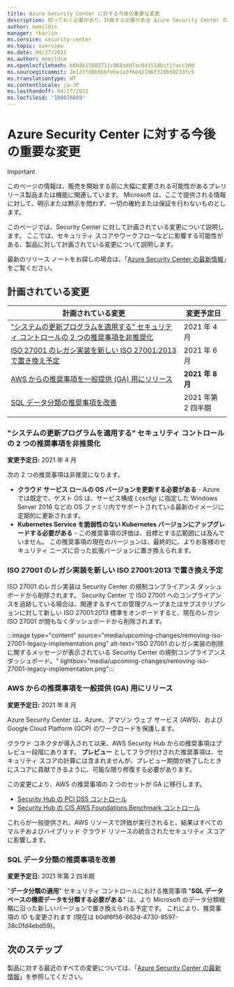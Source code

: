 ```yaml
---
title: Azure Security Center に対する今後の重要な変更
description: 知っておく必要があり、計画する必要がある Azure Security Center の今後の変更
author: memildin
manager: rkarlin
ms.service: security-center
ms.topic: overview
ms.date: 04/27/2021
ms.author: memildin
ms.openlocfilehash: b8b8b15083711c868add7ac041514bcf1facc30d
ms.sourcegitcommit: 2e123f00b9bbfebe1a3f6e42196f328b50233fc5
ms.translationtype: HT
ms.contentlocale: ja-JP
ms.lasthandoff: 04/27/2021
ms.locfileid: "108076889"
---
```

# <a name="important-upcoming-changes-to-azure-security-center"></a>Azure Security Center に対する今後の重要な変更

> [!IMPORTANT]
> このページの情報は、販売を開始する前に大幅に変更される可能性があるプレリリース製品または機能に関連しています。 Microsoft は、ここで提供される情報に対して、明示または黙示を問わず、一切の確約または保証を行わないものとします。

このページでは、Security Center に対して計画されている変更について説明します。 ここでは、セキュリティ スコアやワークフローなどに影響する可能性がある、製品に対して計画されている変更について説明します。

最新のリリース ノートをお探しの場合は、「[Azure Security Center の最新情報](release-notes.md)」をご覧ください。


## <a name="planned-changes"></a>計画されている変更

| 計画されている変更                                                                                                                                                        | 変更予定日 |
|-----------------------------------------------------------------------------------------------------------------------------------------------------------------------|---------------------------|
| ["システムの更新プログラムを適用する" セキュリティ コントロールの 2 つの推奨事項を非推奨化](#two-recommendations-from-apply-system-updates-security-control-being-deprecated) | 2021 年 4 月                |
| [ISO 27001 のレガシ実装を新しい ISO 27001:2013 で置き換え予定](#legacy-implementation-of-iso-27001-is-being-replaced-with-new-iso-270012013)          | 2021 年 6 月                 |
| [AWS からの推奨事項を一般提供 (GA) 用にリリース](#recommendations-from-aws-will-be-released-for-general-availability-ga)                     | **2021 年 8 月**           |
| [SQL データ分類の推奨事項を改善](#enhancements-to-sql-data-classification-recommendation)                                                     | 2021 年第 2 四半期                   |
|                                                                                                                                                                       |                           |


### <a name="two-recommendations-from-apply-system-updates-security-control-being-deprecated"></a>"システムの更新プログラムを適用する" セキュリティ コントロールの 2 つの推奨事項を非推奨化

**変更予定日:** 2021 年 4 月

次の 2 つの推奨事項は非推奨になります。

- **クラウド サービス ロールの OS バージョンを更新する必要がある** - Azure では既定で、ゲスト OS は、サービス構成 (.cscfg) に指定した Windows Server 2016 などの OS ファミリ内でサポートされている最新のイメージに定期的に更新されます。
- **Kubernetes Service を脆弱性のない Kubernetes バージョンにアップグレードする必要がある** - この推奨事項の評価は、目標とする広範囲には及んでいません。 この推奨事項の現在のバージョンは、最終的に、よりお客様のセキュリティ ニーズに合った拡張バージョンに置き換えられます。


### <a name="legacy-implementation-of-iso-27001-is-being-replaced-with-new-iso-270012013"></a>ISO 27001 のレガシ実装を新しい ISO 27001:2013 で置き換え予定

ISO 27001 のレガシ実装は Security Center の規制コンプライアンス ダッシュボードから削除されます。 Security Center で ISO 27001 へのコンプライアンスを追跡している場合は、関連するすべての管理グループまたはサブスクリプションに対して新しい ISO 27001:2013 標準をオンボードすると、現在のレガシ ISO 27001 が間もなくダッシュボードから削除されます。

:::image type="content" source="media/upcoming-changes/removing-iso-27001-legacy-implementation.png" alt-text="ISO 27001 のレガシ実装の削除に関するメッセージが表示されている Security Center の規制コンプライアンス ダッシュボード。" lightbox="media/upcoming-changes/removing-iso-27001-legacy-implementation.png":::

### <a name="recommendations-from-aws-will-be-released-for-general-availability-ga"></a>AWS からの推奨事項を一般提供 (GA) 用にリリース

**変更予定日:** 2021 年 8 月

Azure Security Center は、Azure、アマゾン ウェブ サービス (AWS)、および Google Cloud Platform (GCP) のワークロードを保護します。

クラウド コネクタが導入されて以来、AWS Security Hub からの推奨事項はプレビュー段階にあります。 **プレビュー** としてフラグ付けされた推奨事項は、セキュリティ スコアの計算には含まれませんが、プレビュー期間が終了したときにスコアに貢献できるように、可能な限り修復する必要があります。

この変更により、AWS の推奨事項の 2 つのセットが GA に移行します。

- [Security Hub の PCI DSS コントロール](https://docs.aws.amazon.com/securityhub/latest/userguide/securityhub-pci-controls.html)
- [Security Hub の CIS AWS Foundations Benchmark コントロール](https://docs.aws.amazon.com/securityhub/latest/userguide/securityhub-cis-controls.html)

これらが一般提供され、AWS リソースで評価が実行されると、結果はすべてのマルチおよびハイブリッド クラウド リソースの統合されたセキュリティ スコアに影響します。



### <a name="enhancements-to-sql-data-classification-recommendation"></a>SQL データ分類の推奨事項を改善

**変更予定日:** 2021 年第 2 四半期

"**データ分類の適用**" セキュリティ コントロールにおける推奨事項 "**SQL データベースの機密データを分類する必要がある**" は、より Microsoft のデータ分類戦略に沿った新しいバージョンで置き換えられる予定です。 これにより、推奨事項の ID も変更されます (現在は b0df6f56-862d-4730-8597-38c0fd4ebd59)。



## <a name="next-steps"></a>次のステップ

製品に対する最近のすべての変更については、「[Azure Security Center の最新情報](release-notes.md)」を参照してください。